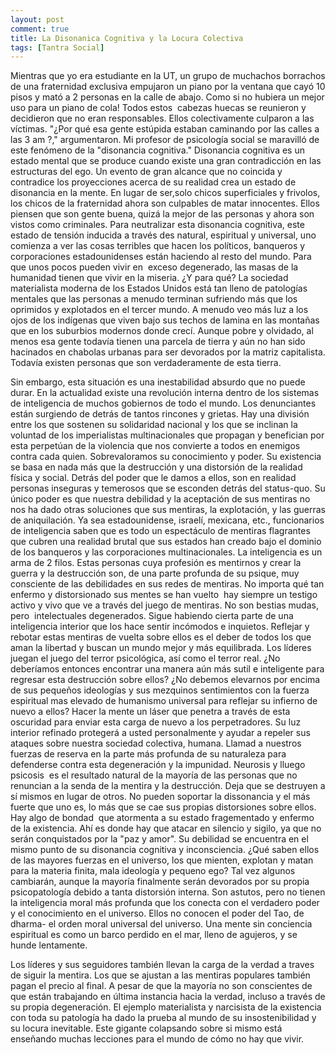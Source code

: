 ```yaml
---
layout: post
comment: true
title: La Disonanica Cognitiva y la Locura Colectiva
tags: [Tantra Social]
---
```


Mientras que yo era estudiante en la UT, un grupo de muchachos borrachos de una fraternidad exclusiva empujaron un piano por la ventana que cayó 10 pisos y mató a 2 personas en la calle de abajo. Como si no hubiera un mejor uso para un piano de cola! Todos estos  cabezas huecas se reunieron y decidieron que no eran responsables. Ellos colectivamente culparon a las víctimas. "¿Por qué esa gente estúpida estaban caminando por las calles a las 3 am ?," argumentaron. Mi profesor de psicología social se maravilló de este fenómeno de la "disonancia cognitiva." Disonancia cognitiva es un estado mental que se produce cuando existe una gran contradicción en las estructuras del ego. Un evento de gran alcance que no coincida y contradice los proyecciones acerca de su realidad crea un estado de disonancia en la mente. En lugar de ser,solo chicos superficiales y frivolos, los chicos de la fraternidad ahora son culpables de matar innocentes. Ellos piensen que son gente buena, quizá la mejor de las personas y ahora son vistos como criminales. Para neutralizar esta disonancia cognitiva, este estado de tensión inducida a través des natural, espiritual y universal, uno comienza a ver las cosas terribles que hacen los políticos, banqueros y corporaciones estadounidenses están haciendo al resto del mundo. Para que unos pocos pueden vivir en  exceso degenerado, las masas de la humanidad tienen que vivir en la miseria. ¿Y para qué? La sociedad materialista moderna de los Estados Unidos está tan lleno de patologías mentales que las personas a menudo terminan sufriendo más que los oprimidos y explotados en el tercer mundo. A menudo veo más luz a los ojos de los indígenas que viven bajo sus techos de lamina en las montañas que en los suburbios modernos donde crecí. Aunque pobre y olvidado, al menos esa gente todavía tienen una parcela de tierra y aún no han sido hacinados en chabolas urbanas para ser devorados por la matriz capitalista. Todavía existen personas que son verdaderamente de esta tierra.

Sin embargo, esta situación es una inestabilidad absurdo que no puede durar. En la actualidad existe una revolución interna dentro de los sistemas de inteligencia de muchos gobiernos de todo el mundo. Los denunciantes están surgiendo de detrás de tantos rincones y grietas. Hay una división entre los que sostenen su solidaridad nacional y los que se inclinan la voluntad de los imperialistas multinacionales que propagan y benefician por esta perpetúan de la violencia que nos convierte a todos en enemigos contra cada quien. Sobrevaloramos su conocimiento y poder. Su existencia se basa en nada más que la destrucción y una distorsión de la realidad física y social. Detrás del poder que le damos a ellos, son en realidad personas inseguras y temerosos que se esconden detrás del status-quo. Su único poder es que nuestra debilidad y la aceptación de sus mentiras no nos ha dado otras soluciones que sus mentiras, la explotación, y las guerras de aniquilación. Ya sea estadounidense, israelí, mexicana, etc., funcionarios de inteligencia saben que es todo un espectáculo de mentiras flagrantes que cubren una realidad brutal que sus estados han creado bajo el dominio de los banqueros y las corporaciones multinacionales. La inteligencia es un arma de 2 filos. Estas personas cuya profesión es mentirnos y crear la guerra y la destrucción son, de una parte profunda de su psique, muy consciente de las debilidades en sus redes de mentiras. No importa qué tan enfermo y distorsionado sus mentes se han vuelto  hay siempre un testigo activo y vivo que ve a través del juego de mentiras. No son bestias mudas, pero  intelectuales degenerados. Sigue habiendo cierta parte de una inteligencia interior que los hace sentir incómodos e inquietos. Reflejar y rebotar estas mentiras de vuelta sobre ellos es el deber de todos los que aman la libertad y buscan un mundo mejor y más equilibrada. Los líderes juegan el juego del terror psicológica, así como el terror real. ¿No deberíamos entonces encontrar una manera aún más sutil e inteligente para regresar esta destrucción sobre ellos? ¿No debemos elevarnos por encima de sus pequeños ideologías y sus mezquinos sentimientos con la fuerza espiritual mas elevado de humanismo universal para reflejar su infierno de nuevo a ellos? Hacer la mente un láser que penetra a través de esta oscuridad para enviar esta carga de nuevo a los perpetradores. Su luz interior refinado protegerá a usted personalmente y ayudar a repeler sus ataques sobre nuestra sociedad colectiva, humana. Llamad a nuestros fuerzas de reserva en la parte más profunda de su naturaleza para defenderse contra esta degeneración y la impunidad. Neurosis y lluego psicosis  es el resultado natural de la mayoría de las personas que no renuncian a la senda de la mentira y la destrucción. Deja que se destruyen a sí mismos en lugar de otros. No pueden soportar la dissonancia y el más fuerte que uno es, lo más que se cae sus propias distorsiones sobre ellos. Hay algo de bondad  que atormenta a su estado fragementado y enfermo de la existencia. Ahí es donde hay que atacar en silencio y sigilo, ya que no serán conquistados por la "paz y amor". Su debilidad se encuentra en el mismo punto de su disonancia cognitiva y inconsciencia. ¿Qué saben ellos de las mayores fuerzas en el universo, los que mienten, explotan y matan para la materia finita, mala ideología y pequeno ego? Tal vez algunos cambiarán, aunque la mayoría finalmente serán devorados por su propia psicopatología debido a tanta distorsión interna. Son astutos, pero no tienen la inteligencia moral más profunda que los conecta con el verdadero poder y el conocimiento en el universo. Ellos no conocen el poder del Tao, de dharma- el orden moral universal del universo. Una mente sin conciencia espiritual es como un barco perdido en el mar, lleno de agujeros, y se hunde lentamente. 

Los líderes y sus seguidores también llevan la carga de la verdad a traves de siguir la mentira. Los que se ajustan a las mentiras populares también pagan el precio al final. A pesar de que la mayoría no son conscientes de que están trabajando en última instancia hacia la verdad, incluso a través de su propia degeneración. El ejemplo materialista y narcisista de la existencia con toda su patología ha dado la prueba al mundo de su insostenibilidad y su locura inevitable. Este gigante colapsando sobre si mismo está enseñando muchas lecciones para el mundo de cómo no hay que vivir.
